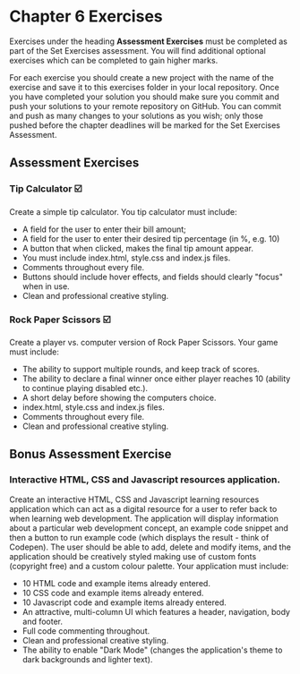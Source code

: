 # Chapter 6 Exercises

Exercises under the heading **Assessment Exercises** must be completed as part of the Set Exercises assessment. You will find additional optional exercises which can be completed to gain higher marks.

For each exercise you should create a new project with the name of the exercise and save it to this exercises folder in your local repository. Once you have completed your solution you should make sure you commit and push your solutions to your remote repository on GitHub. You can commit and push as many changes to your solutions as you wish; only those pushed before the chapter deadlines will be marked for the Set Exercises Assessment.

## Assessment Exercises

### Tip Calculator :ballot_box_with_check:

Create a simple tip calculator. You tip calculator must include:

* A field for the user to enter their bill amount;
* A field for the user to enter their desired tip percentage (in %, e.g. 10)
* A button that when clicked, makes the final tip amount appear.
* You must include index.html, style.css and index.js files.
* Comments throughout every file.
* Buttons should include hover effects, and fields should clearly "focus" when in use.
* Clean and professional creative styling.

### Rock Paper Scissors :ballot_box_with_check:

Create a player vs. computer version of Rock Paper Scissors. Your game must include:

* The ability to support multiple rounds, and keep track of scores.
* The ability to declare a final winner once either player reaches 10 (ability to continue playing disabled etc.).
* A short delay before showing the computers choice.
* index.html, style.css and index.js files.
* Comments throughout every file.
* Clean and professional creative styling.

## Bonus Assessment Exercise

### Interactive HTML, CSS and Javascript resources application.

Create an interactive HTML, CSS and Javascript learning resources application which can act as a digital resource for a user to refer back to when learning web development. The application will display information about a particular web development concept, an example code snippet and then a button to run example code (which displays the result - think of Codepen). The user should be able to add, delete and modify items, and the application should be creatively styled making use of custom fonts (copyright free) and a custom colour palette. Your application must include:

* 10 HTML code and example items already entered.
* 10 CSS code and example items already entered.
* 10 Javascript code and example items already entered.
* An attractive, multi-column UI which features a header, navigation, body and footer.
* Full code commenting throughout.
* Clean and professional creative styling.
* The ability to enable "Dark Mode" (changes the application's theme to dark backgrounds and lighter text).

